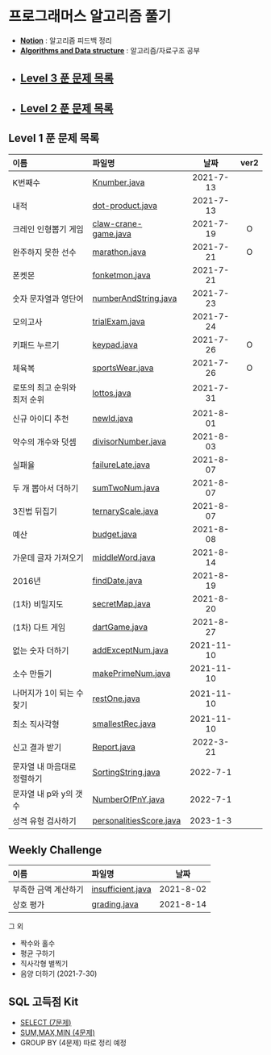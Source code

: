 # 프로그래머스 알고리즘 풀기

* [**Notion**] : 알고리즘 피드백 정리
* [**Algorithms and Data structure**] : 알고리즘/자료구조 공부 


[**Notion**]:https://www.notion.so/fa52506a0d39477c850ebb286fad9fac
[**Algorithms and Data structure**]: https://www.notion.so/Algorithms-and-Data-structure-52ff4d8ee68240f18a26cbc51502ae27

+ ## [Level 3 푼 문제 목록]
[Level 3 푼 문제 목록]:https://github.com/yoon1000/programmers-algorithm/blob/main/README/LEVEL3.md


+ ## [Level 2 푼 문제 목록]
[Level 2 푼 문제 목록]:https://github.com/yoon1000/programmers-algorithm/blob/main/README/LEVEL2.md




## Level 1 푼 문제 목록
|이름|파일명|날짜|ver2|
|:---|:---|:---:|:---:|
|K번째수|[Knumber.java]|2021-7-13||
|내적|[dot-product.java]|2021-7-13||
|크레인 인형뽑기 게임|[claw-crane-game.java]|2021-7-19|O|
|완주하지 못한 선수|[marathon.java]|2021-7-21|O|
|폰켓몬|[fonketmon.java]|2021-7-21||
|숫자 문자열과 영단어|[numberAndString.java]|2021-7-23||
|모의고사|[trialExam.java]|2021-7-24||
|키패드 누르기|[keypad.java]|2021-7-26|O|
|체육복|[sportsWear.java]|2021-7-26|O|
|로또의 최고 순위와 최저 순위|[lottos.java]|2021-7-31||
|신규 아이디 추천|[newId.java]|2021-8-01||
|약수의 개수와 덧셈|[divisorNumber.java]|2021-8-03||
|실패율|[failureLate.java]|2021-8-07||
|두 개 뽑아서 더하기|[sumTwoNum.java]|2021-8-07||
|3진법 뒤집기|[ternaryScale.java]|2021-8-07||
|예산|[budget.java]|2021-8-08||
|가운데 글자 가져오기|[middleWord.java]|2021-8-14||
|2016년|[findDate.java]|2021-8-19||
|(1차) 비밀지도|[secretMap.java]|2021-8-20||
|(1차) 다트 게임|[dartGame.java]|2021-8-27||
|없는 숫자 더하기|[addExceptNum.java]|2021-11-10||
|소수 만들기|[makePrimeNum.java]|2021-11-10||
|나머지가 1이 되는 수 찾기|[restOne.java]|2021-11-10||
|최소 직사각형|[smallestRec.java]|2021-11-10||
|신고 결과 받기|[Report.java]|2022-3-21||
|문자열 내 마음대로 정렬하기|[SortingString.java]|2022-7-1||
|문자열 내 p와 y의 갯수|[NumberOfPnY.java]|2022-7-1||
|성격 유형 검사하기|[personalitiesScore.java]|2023-1-3||


[Report.java]:https://github.com/yoon1000/programmers-algorithm/blob/main/Level1/Report.java
[SortingString.java]:https://github.com/yoon1000/programmers-algorithm/blob/main/Level1/SortingString.java
[NumberOfPnY.java]:https://github.com/yoon1000/programmers-algorithm/blob/main/Level1/NumberOfPnY.java
[personalitiesScore.java]:https://github.com/yoon1000/programmers-algorithm/blob/main/Level1/2022_KAKAO_TECH_INTERNSHIP/personalitiesScore.java

## Weekly Challenge
|이름|파일명|날짜|
|:---|:---|:---:|
|부족한 금액 계산하기|[insufficient.java]|2021-8-02|
|상호 평가|[grading.java]|2021-8-14|

그 외 
* 짝수와 홀수
* 평균 구하기
* 직사각형 별찍기
* 음양 더하기 (2021-7-30)

## SQL 고득점 Kit
* [SELECT (7문제)]
* [SUM,MAX,MIN (4문제)]
* GROUP BY (4문제)
따로 정리 예정



[Knumber.java]:https://github.com/yoon1000/programmers-algorithm/blob/main/Level1/Knumber.java
[dot-product.java]:https://github.com/yoon1000/programmers-algorithm/blob/main/Level1/dot-product.java
[claw-crane-game.java]:https://github.com/yoon1000/programmers-algorithm/blob/main/Level1/claw-crane-game.java
[marathon.java]:https://github.com/yoon1000/programmers-algorithm/blob/main/Level1/marathon.java
[fonketmon.java]:https://github.com/yoon1000/programmers-algorithm/blob/main/Level1/HashMap/fonketmon.java
[numberAndString.java]:https://github.com/yoon1000/programmers-algorithm/blob/main/Level1/numberAndString.java
[trialExam.java]:https://github.com/yoon1000/programmers-algorithm/blob/main/Level1/HashMap/trialExam.java
[keypad.java]:https://github.com/yoon1000/programmers-algorithm/blob/main/Level1/Stack/keypad.java
[sportsWear.java]:https://github.com/yoon1000/programmers-algorithm/blob/main/Level1/HashMap/sportsWear.java
[lottos.java]:https://github.com/yoon1000/programmers-algorithm/blob/main/Level1/lottos.java
[newId.java]:https://github.com/yoon1000/programmers-algorithm/blob/main/Level1/RegularExpression/newId.java
[divisorNumber.java]:https://github.com/yoon1000/programmers-algorithm/blob/main/Level1/divisorNumber.java
[failureLate.java]:https://github.com/yoon1000/programmers-algorithm/blob/main/Level1/HashMap/failureLate.java
[sumTwoNum.java]:https://github.com/yoon1000/programmers-algorithm/blob/main/Level1/HashSet/sumTwoNum.java
[ternaryScale.java]:https://github.com/yoon1000/programmers-algorithm/blob/main/Level1/ternaryScale.java
[budget.java]:https://github.com/yoon1000/programmers-algorithm/blob/main/Level1/budget.java
[middleWord.java]:https://github.com/yoon1000/programmers-algorithm/blob/main/Level1/middleWord.java
[findDate.java]:https://github.com/yoon1000/programmers-algorithm/blob/main/Level1/findDate.java
[secretMap.java]:https://github.com/yoon1000/programmers-algorithm/blob/main/Level1/secretMap.java
[dartGame.java]:https://github.com/yoon1000/programmers-algorithm/blob/main/Level1/StringTokenizer/dartGame.java
[addExceptNum.java]:https://github.com/yoon1000/programmers-algorithm/blob/main/Level1/addExceptNum.java
[makePrimeNum.java]:https://github.com/yoon1000/programmers-algorithm/blob/main/Level1/makePrimeNum.java
[restOne.java]:https://github.com/yoon1000/programmers-algorithm/blob/main/Level1/restOne.java
[smallestRec.java]:https://github.com/yoon1000/programmers-algorithm/blob/main/Level1/smallestRec.java



[insufficient.java]:https://github.com/yoon1000/programmers-algorithm/blob/main/weekly-challenge/insufficient.java
[grading.java]:https://github.com/yoon1000/programmers-algorithm/blob/main/weekly-challenge/grading.java


[SELECT (7문제)]:https://github.com/yoon1000/programmers-algorithm/tree/main/SQL/SELECT
[SUM,MAX,MIN (4문제)]:https://github.com/yoon1000/programmers-algorithm/tree/main/SQL/SUM%2C%20MAX%2C%20MIN
